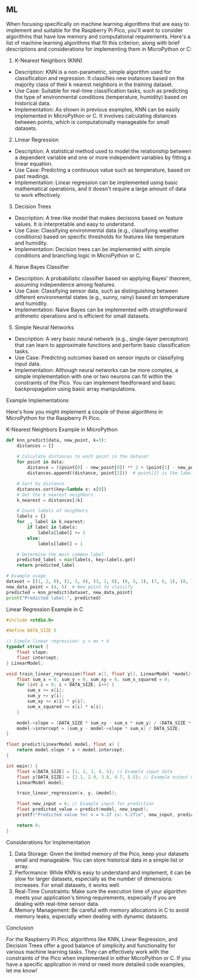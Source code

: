 
## ML

When focusing specifically on machine learning algorithms that are easy to implement and
suitable for the Raspberry Pi Pico, you'll want to consider algorithms that have low memory
and computational requirements. Here's a list of machine learning algorithms that fit this
criterion, along with brief descriptions and considerations for implementing them in
MicroPython or C:


1. K-Nearest Neighbors (KNN)
- Description: KNN is a non-parametric, simple algorithm used for classification and regression. It classifies new instances based on the majority class of their k nearest neighbors in the training dataset.
- Use Case: Suitable for real-time classification tasks, such as predicting the type of environmental conditions (temperature, humidity) based on historical data.
- Implementation: As shown in previous examples, KNN can be easily implemented in MicroPython or C. It involves calculating distances between points, which is computationally manageable for small datasets.

2. Linear Regression
- Description: A statistical method used to model the relationship between a dependent variable and one or more independent variables by fitting a linear equation.
- Use Case: Predicting a continuous value such as temperature, based on past readings.
- Implementation: Linear regression can be implemented using basic mathematical operations, and it doesn't require a large amount of data to work effectively.

3. Decision Trees
- Description: A tree-like model that makes decisions based on feature values. It is interpretable and easy to understand.
- Use Case: Classifying environmental data (e.g., classifying weather conditions) based on specific thresholds for features like temperature and humidity.
- Implementation: Decision trees can be implemented with simple conditions and branching logic in MicroPython or C.

4. Naive Bayes Classifier
- Description: A probabilistic classifier based on applying Bayes' theorem, assuming independence among features.
- Use Case: Classifying sensor data, such as distinguishing between different environmental states (e.g., sunny, rainy) based on temperature and humidity.
- Implementation: Naive Bayes can be implemented with straightforward arithmetic operations and is efficient for small datasets.

5. Simple Neural Networks
- Description: A very basic neural network (e.g., single-layer perceptron) that can learn to approximate functions and perform basic classification tasks.
- Use Case: Predicting outcomes based on sensor inputs or classifying input data.
- Implementation: Although neural networks can be more complex, a simple implementation with one or two neurons can fit within the constraints of the Pico. You can implement feedforward and basic backpropagation using basic array manipulations.

Example Implementations

Here's how you might implement a couple of these algorithms in MicroPython for the Raspberry Pi Pico.

K-Nearest Neighbors Example in MicroPython

```python
def knn_predict(data, new_point, k=3):
    distances = []
    
    # Calculate distances to each point in the dataset
    for point in data:
        distance = ((point[0] - new_point[0]) ** 2 + (point[1] - new_point[1]) ** 2) ** 0.5
        distances.append((distance, point[2]))  # point[2] is the label

    # Sort by distance
    distances.sort(key=lambda x: x[0])
    # Get the k nearest neighbors
    k_nearest = distances[:k]

    # Count labels of neighbors
    labels = {}
    for _, label in k_nearest:
        if label in labels:
            labels[label] += 1
        else:
            labels[label] = 1

    # Determine the most common label
    predicted_label = max(labels, key=labels.get)
    return predicted_label

# Example usage
dataset = [(1, 2, 0), (2, 3, 0), (3, 1, 0), (6, 5, 1), (7, 6, 1), (8, 7, 1)]
new_data_point = (4, 5)  # New point to classify
predicted = knn_predict(dataset, new_data_point)
print("Predicted label:", predicted)
```

Linear Regression Example in C

```c
#include <stdio.h>

#define DATA_SIZE 5

// Simple linear regression: y = mx + b
typedef struct {
    float slope;
    float intercept;
} LinearModel;

void train_linear_regression(float x[], float y[], LinearModel *model) {
    float sum_x = 0, sum_y = 0, sum_xy = 0, sum_x_squared = 0;
    for (int i = 0; i < DATA_SIZE; i++) {
        sum_x += x[i];
        sum_y += y[i];
        sum_xy += x[i] * y[i];
        sum_x_squared += x[i] * x[i];
    }

    model->slope = (DATA_SIZE * sum_xy - sum_x * sum_y) / (DATA_SIZE * sum_x_squared - sum_x * sum_x);
    model->intercept = (sum_y - model->slope * sum_x) / DATA_SIZE;
}

float predict(LinearModel model, float x) {
    return model.slope * x + model.intercept;
}

int main() {
    float x[DATA_SIZE] = {1, 2, 3, 4, 5}; // Example input data
    float y[DATA_SIZE] = {2.1, 2.9, 3.8, 4.7, 5.5}; // Example output data
    LinearModel model;

    train_linear_regression(x, y, &model);

    float new_input = 6; // Example input for prediction
    float predicted_value = predict(model, new_input);
    printf("Predicted value for x = %.2f is: %.2f\n", new_input, predicted_value);

    return 0;
}
```

Considerations for Implementation

1. Data Storage: Given the limited memory of the Pico, keep your datasets small and manageable.
   You can store historical data in a simple list or array.
2. Performance: While KNN is easy to understand and implement, it can be slow for larger datasets,
   especially as the number of dimensions increases. For small datasets, it works well.
3. Real-Time Constraints: Make sure the execution time of your algorithm meets your application's
   timing requirements, especially if you are dealing with real-time sensor data.
4. Memory Management: Be careful with memory allocations in C to avoid memory leaks, especially
   when dealing with dynamic datasets.

Conclusion

For the Raspberry Pi Pico, algorithms like KNN, Linear Regression, and Decision Trees offer a good
balance of simplicity and functionality for various machine learning tasks. They can effectively
work with the constraints of the Pico when implemented in either MicroPython or C. If you have a
specific application in mind or need more detailed code examples, let me know!
